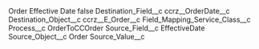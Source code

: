 <?xml version="1.0" encoding="UTF-8"?>
<CustomMetadata xmlns="http://soap.sforce.com/2006/04/metadata" xmlns:xsi="http://www.w3.org/2001/XMLSchema-instance" xmlns:xsd="http://www.w3.org/2001/XMLSchema">
    <label>Order Effective Date</label>
    <protected>false</protected>
    <values>
        <field>Destination_Field__c</field>
        <value xsi:type="xsd:string">ccrz__OrderDate__c</value>
    </values>
    <values>
        <field>Destination_Object__c</field>
        <value xsi:type="xsd:string">ccrz__E_Order__c</value>
    </values>
    <values>
        <field>Field_Mapping_Service_Class__c</field>
        <value xsi:nil="true"/>
    </values>
    <values>
        <field>Process__c</field>
        <value xsi:type="xsd:string">OrderToCCOrder</value>
    </values>
    <values>
        <field>Source_Field__c</field>
        <value xsi:type="xsd:string">EffectiveDate</value>
    </values>
    <values>
        <field>Source_Object__c</field>
        <value xsi:type="xsd:string">Order</value>
    </values>
    <values>
        <field>Source_Value__c</field>
        <value xsi:nil="true"/>
    </values>
</CustomMetadata>
